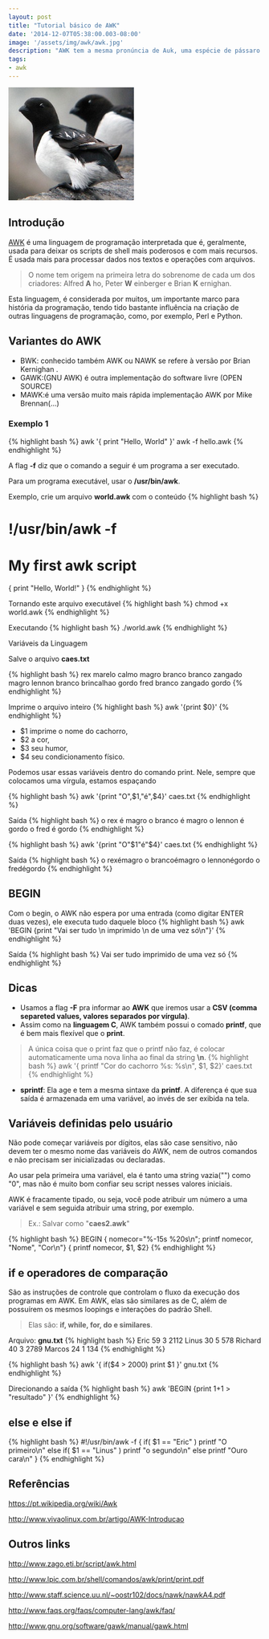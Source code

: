 ```yaml
---
layout: post
title: "Tutorial básico de AWK"
date: '2014-12-07T05:38:00.003-08:00'
image: '/assets/img/awk/awk.jpg'
description: "AWK tem a mesma pronúncia de Auk, uma espécie de pássaro."
tags:
- awk
---
```

![Tutorial básico de AWK](/assets/img/awk/awk.jpg "Tutorial básico de AWK")


## Introdução

[AWK](https://www.gnu.org/software/gawk/manual/gawk.html) é uma linguagem de programação interpretada que é, geralmente, usada para deixar os scripts de shell mais poderosos e com mais recursos. É usada mais para processar dados nos textos e operações com arquivos.

> O nome tem origem na primeira letra do sobrenome de cada um dos criadores: Alfred __A__ ho, Peter __W__ einberger e Brian __K__ ernighan.

Esta linguagem, é considerada por muitos, um importante marco para história da programação, tendo tido bastante influência na criação de outras linguagens de programação, como, por exemplo, Perl e Python.
 
## Variantes do AWK


<script async src="https://pagead2.googlesyndication.com/pagead/js/adsbygoogle.js"></script>

<!-- Informat -->
<ins class="adsbygoogle"
     style="display:block"
     data-ad-client="ca-pub-2838251107855362"
     data-ad-slot="2327980059"
     data-ad-format="auto"
     data-full-width-responsive="true"></ins>

<script>
(adsbygoogle = window.adsbygoogle || []).push({});
</script>


+ BWK: conhecido também AWK ou NAWK se refere à versão por Brian Kernighan .
+ GAWK:(GNU AWK) é outra implementação do software livre (OPEN SOURCE)
+ MAWK:é uma versão muito mais rápida implementação AWK por Mike Brennan(...)

### Exemplo 1
{% highlight bash %}
awk '{ print "Hello, World" }'
awk -f hello.awk
{% endhighlight %}

A flag __-f__ diz que o comando a seguir é um programa a ser executado.

Para um programa executável, usar o __/usr/bin/awk__.

Exemplo, crie um arquivo __world.awk__ com o conteúdo
{% highlight bash %}
# !/usr/bin/awk -f
# My first awk script
{ print "Hello, World!" }
{% endhighlight %}


<script async src="https://pagead2.googlesyndication.com/pagead/js/adsbygoogle.js"></script>

<!-- Informat -->
<ins class="adsbygoogle"
     style="display:block"
     data-ad-client="ca-pub-2838251107855362"
     data-ad-slot="2327980059"
     data-ad-format="auto"
     data-full-width-responsive="true"></ins>

<script>
(adsbygoogle = window.adsbygoogle || []).push({});
</script>


Tornando este arquivo executável
{% highlight bash %}
chmod +x world.awk
{% endhighlight %}

Executando
{% highlight bash %}
./world.awk
{% endhighlight %}

Variáveis da Linguagem

Salve o arquivo __caes.txt__

{% highlight bash %}
rex marelo calmo magro
branco branco zangado magro
lennon branco brincalhao gordo
fred branco zangado gordo
{% endhighlight %}

Imprime o arquivo inteiro
{% highlight bash %}
awk '{print $0}'
{% endhighlight %}

- $1 imprime o nome do cachorro,
- $2 a cor,
- $3 seu humor,
- $4 seu condicionamento físico. 


<script async src="https://pagead2.googlesyndication.com/pagead/js/adsbygoogle.js"></script>

<!-- Informat -->
<ins class="adsbygoogle"
     style="display:block"
     data-ad-client="ca-pub-2838251107855362"
     data-ad-slot="2327980059"
     data-ad-format="auto"
     data-full-width-responsive="true"></ins>

<script>
(adsbygoogle = window.adsbygoogle || []).push({});
</script>


Podemos usar essas variáveis dentro do comando print. Nele, sempre que colocamos uma vírgula, estamos espaçando

{% highlight bash %}
awk '{print "O",$1,"é",$4}' caes.txt
{% endhighlight %}

Saída
{% highlight bash %}
 o rex é magro
 o branco é magro
 o lennon é gordo
 o fred é gordo
{% endhighlight %}

{% highlight bash %}
awk '{print "O"$1"é"$4}' caes.txt
{% endhighlight %}

Saída
{% highlight bash %}
 o rexémagro
 o brancoémagro
 o lennonégordo
 o fredégordo
{% endhighlight %}

## BEGIN
Com o begin, o AWK não espera por uma entrada (como digitar ENTER duas vezes), ele executa tudo daquele bloco
{% highlight bash %}
awk 'BEGIN {print "Vai ser tudo \n imprimido \n de uma vez só\n"}'
{% endhighlight %}

Saída
{% highlight bash %}
 Vai ser tudo
 imprimido
 de uma vez só
{% endhighlight %}


<script async src="https://pagead2.googlesyndication.com/pagead/js/adsbygoogle.js"></script>

<!-- Informat -->
<ins class="adsbygoogle"
     style="display:block"
     data-ad-client="ca-pub-2838251107855362"
     data-ad-slot="2327980059"
     data-ad-format="auto"
     data-full-width-responsive="true"></ins>

<script>
(adsbygoogle = window.adsbygoogle || []).push({});
</script>


## Dicas
 
- Usamos a flag __-F__ pra informar ao __AWK__ que iremos usar a __CSV (comma separeted values, valores separados por vírgula)__.
- Assim como na __linguagem C__, AWK também possui o comado __printf__, que é bem mais flexível que o __print__. 
> A única coisa que o print faz que o printf não faz, é colocar automaticamente uma nova linha ao final da string __\n__.
{% highlight bash %}
awk '{ printf "Cor do cachorro %s: %s\n", $1, $2}' caes.txt 
{% endhighlight %}
- __sprintf__: Ela age e tem a mesma sintaxe da __printf__. A diferença é que sua saída é armazenada em uma variável, ao invés de ser exibida na tela.

## Variáveis definidas pelo usuário
Não pode começar variáveis por dígitos, elas são case sensitivo, não devem ter o mesmo nome das variáveis do AWK, nem de outros comandos e não precisam ser inicializadas ou declaradas.

Ao usar pela primeira uma variável, ela é tanto uma string vazia("") como "0", mas não é muito bom confiar seu script nesses valores iniciais.

AWK é fracamente tipado, ou seja, você pode atribuir um número a uma variável e sem seguida atribuir uma string, por exemplo.

> Ex.: Salvar como "__caes2.awk__"

{% highlight bash %}
BEGIN { nomecor="%-15s %20s\n"; printf nomecor, "Nome", "Cor\n"}
 { printf nomecor, $1, $2}
{% endhighlight %}

## if e operadores de comparação


<script async src="https://pagead2.googlesyndication.com/pagead/js/adsbygoogle.js"></script>

<!-- Informat -->
<ins class="adsbygoogle"
     style="display:block"
     data-ad-client="ca-pub-2838251107855362"
     data-ad-slot="2327980059"
     data-ad-format="auto"
     data-full-width-responsive="true"></ins>

<script>
(adsbygoogle = window.adsbygoogle || []).push({});
</script>


São as instruções de controle que controlam o fluxo da execução dos programas em AWK. Em AWK, elas são similares as de C, além de possuírem os mesmos loopings e interações do padrão Shell.

> Elas são: __if, while, for, do e similares__.

Arquivo: __gnu.txt__
{% highlight bash %}
Eric    59 3 2112
Linus    30 5 578
Richard   40 3 2789
Marcos   24 1 134
{% endhighlight %}

{% highlight bash %}
awk '{ if($4 > 2000) print $1 }' gnu.txt
{% endhighlight %}

Direcionando a saída
{% highlight bash %}
awk 'BEGIN {print 1+1 > "resultado" }'
{% endhighlight %}

## else e else if

{% highlight bash %}
#!/usr/bin/awk -f
{
 if( $1 == "Eric" )
 printf "O primeiro\n"
 else if( $1 == "Linus" )
 printf "o segundo\n"
 else
 printf "Ouro cara\n"
}
{% endhighlight %}

## Referências


<script async src="https://pagead2.googlesyndication.com/pagead/js/adsbygoogle.js"></script>

<!-- Informat -->
<ins class="adsbygoogle"
     style="display:block"
     data-ad-client="ca-pub-2838251107855362"
     data-ad-slot="2327980059"
     data-ad-format="auto"
     data-full-width-responsive="true"></ins>

<script>
(adsbygoogle = window.adsbygoogle || []).push({});
</script>


https://pt.wikipedia.org/wiki/Awk

http://www.vivaolinux.com.br/artigo/AWK-Introducao

## Outros links

http://www.zago.eti.br/script/awk.html

http://www.lpic.com.br/shell/comandos/awk/print/print.pdf

http://www.staff.science.uu.nl/~oostr102/docs/nawk/nawkA4.pdf

http://www.faqs.org/faqs/computer-lang/awk/faq/

http://www.gnu.org/software/gawk/manual/gawk.html


<script async src="https://pagead2.googlesyndication.com/pagead/js/adsbygoogle.js"></script>

<!-- Informat -->
<ins class="adsbygoogle"
 style="display:block"
 data-ad-client="ca-pub-2838251107855362"
 data-ad-slot="2327980059"
 data-ad-format="auto"
 data-full-width-responsive="true"></ins>

<script>
(adsbygoogle = window.adsbygoogle || []).push({});
</script>




